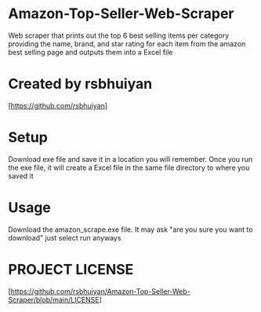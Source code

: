 # Amazon-Top-Seller-Web-Scraper
Web scraper that prints out the top 6 best selling items per category providing the name, brand, and star rating for each item from the amazon best selling page and outputs them into a Excel file

# Created by rsbhuiyan
[https://github.com/rsbhuiyan]

# Setup
Download exe file and save it in a location you will remember. Once you run the exe file, it will create a Excel file in the same file directory to where you saved it

# Usage
Download the amazon_scrape.exe file. It may ask "are you sure you want to download" just select run anyways

# PROJECT LICENSE
[https://github.com/rsbhuiyan/Amazon-Top-Seller-Web-Scraper/blob/main/LICENSE]
